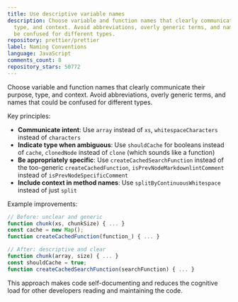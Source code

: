```yaml
---
title: Use descriptive variable names
description: Choose variable and function names that clearly communicate their purpose,
  type, and context. Avoid abbreviations, overly generic terms, and names that could
  be confused for different types.
repository: prettier/prettier
label: Naming Conventions
language: JavaScript
comments_count: 8
repository_stars: 50772
---
```


Choose variable and function names that clearly communicate their purpose, type, and context. Avoid abbreviations, overly generic terms, and names that could be confused for different types.

Key principles:
- **Communicate intent**: Use `array` instead of `xs`, `whitespaceCharacters` instead of `characters`
- **Indicate type when ambiguous**: Use `shouldCache` for booleans instead of `cache`, `clonedNode` instead of `clone` (which sounds like a function)
- **Be appropriately specific**: Use `createCachedSearchFunction` instead of the too-generic `createCachedFunction`, `isPrevNodeMarkdownlintComment` instead of `isPrevNodeSpecificComment`
- **Include context in method names**: Use `splitByContinuousWhitespace` instead of just `split`

Example improvements:
```javascript
// Before: unclear and generic
function chunk(xs, chunkSize) { ... }
const cache = new Map();
function createCachedFunction(function_) { ... }

// After: descriptive and clear
function chunk(array, size) { ... }
const shouldCache = true;
function createCachedSearchFunction(searchFunction) { ... }
```

This approach makes code self-documenting and reduces the cognitive load for other developers reading and maintaining the code.